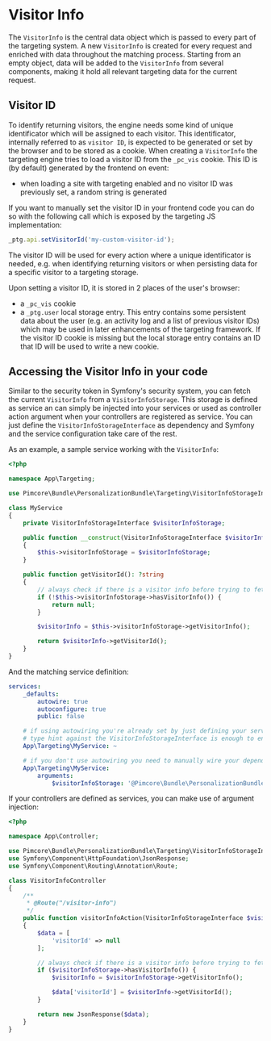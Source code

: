 # Visitor Info

The `VisitorInfo` is the central data object which is passed to every part of the targeting system. A new `VisitorInfo`
is created for every request and enriched with data throughout the matching process. Starting from an empty object, data
will be added to the `VisitorInfo` from several components, making it hold all relevant targeting data for the current
request.

## Visitor ID

To identify returning visitors, the engine needs some kind of unique identificator which will be assigned to each visitor.
This identificator, internally referred to as `visitor ID`, is expected to be generated or set by the browser and to be
stored as a cookie. When creating a `VisitorInfo` the targeting engine tries to load a visitor ID from the `_pc_vis` cookie.
This ID is (by default) generated by the frontend on event:

* when loading a site with targeting enabled and no visitor ID was previously set, a random string is generated

If you want to manually set the visitor ID in your frontend code you can do so with the following call which is exposed
by the targeting JS implementation:

```js
_ptg.api.setVisitorId('my-custom-visitor-id');
```

The visitor ID will be used for every action where a unique identificator is needed, e.g. when identifying returning visitors
or when persisting data for a specific visitor to a targeting storage.

Upon setting a visitor ID, it is stored in 2 places of the user's browser:

* a `_pc_vis` cookie
* a `_ptg.user` local storage entry. This entry contains some persistent data about the user (e.g. an activity log and a list
  of previous visitor IDs) which may be used in later enhancements of the targeting framework. If the visitor ID cookie
  is missing but the local storage entry contains an ID that ID will be used to write a new cookie.


## Accessing the Visitor Info in your code

Similar to the security token in Symfony's security system, you can fetch the current `VisitorInfo` from a `VisitorInfoStorage`.
This storage is defined as service an can simply be injected into your services or used as controller action argument when
your controllers are registered as service. You can just define the `VisitorInfoStorageInterface` as dependency and Symfony
and the service configuration take care of the rest.

As an example, a sample service working with the `VisitorInfo`:

```php
<?php

namespace App\Targeting;

use Pimcore\Bundle\PersonalizationBundle\Targeting\VisitorInfoStorageInterface;

class MyService
{
    private VisitorInfoStorageInterface $visitorInfoStorage;

    public function __construct(VisitorInfoStorageInterface $visitorInfoStorage)
    {
        $this->visitorInfoStorage = $visitorInfoStorage;
    }

    public function getVisitorId(): ?string
    {
        // always check if there is a visitor info before trying to fetch it
        if (!$this->visitorInfoStorage->hasVisitorInfo()) {
            return null;
        }

        $visitorInfo = $this->visitorInfoStorage->getVisitorInfo();

        return $visitorInfo->getVisitorId();
    }
}

```

And the matching service definition:

```yaml
services:
    _defaults:
        autowire: true
        autoconfigure: true
        public: false

    # if using autowiring you're already set by just defining your service - the
    # type hint against the VisitorInfoStorageInterface is enough to enable autowiring
    App\Targeting\MyService: ~

    # if you don't use autowiring you need to manually wire your dependency
    App\Targeting\MyService:
        arguments:
            $visitorInfoStorage: '@Pimcore\Bundle\PersonalizationBundle\Targeting\VisitorInfoStorageInterface'
``` 

If your controllers are defined as services, you can make use of argument injection:

```php
<?php

namespace App\Controller;

use Pimcore\Bundle\PersonalizationBundle\Targeting\VisitorInfoStorageInterface;
use Symfony\Component\HttpFoundation\JsonResponse;
use Symfony\Component\Routing\Annotation\Route;

class VisitorInfoController
{
    /**
     * @Route("/visitor-info")
     */
    public function visitorInfoAction(VisitorInfoStorageInterface $visitorInfoStorage): JsonResponse
    {
        $data = [
            'visitorId' => null
        ];

        // always check if there is a visitor info before trying to fetch it
        if ($visitorInfoStorage->hasVisitorInfo()) {
            $visitorInfo = $visitorInfoStorage->getVisitorInfo();

            $data['visitorId'] = $visitorInfo->getVisitorId();
        }

        return new JsonResponse($data);
    }
}
```

